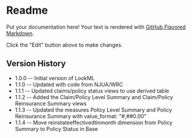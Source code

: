 # Readme

Put your documentation here! Your text is rendered with [GitHub Flavored Markdown](https://help.github.com/articles/github-flavored-markdown).

Click the "Edit" button above to make changes.


## Version History

* 1.0.0 -- Initial version of LookML
* 1.1.0 -- Updated with code from NJUA/WRC
* 1.1.1 -- Updated claims/policy status views to use derived table
* 1.1.2 -- Added the Claim/Policy Level Summary and Claim/Policy Reinsurance Summary views 
* 1.1.3 -- Updated the measures Policy Level Summary and Policy Reinsurance Summary with value_format: "#,##0.00"
* 1.1.4 -- Move reinstateeffectivedtinmonth dimension from Policy Summary to Policy Status in Base

